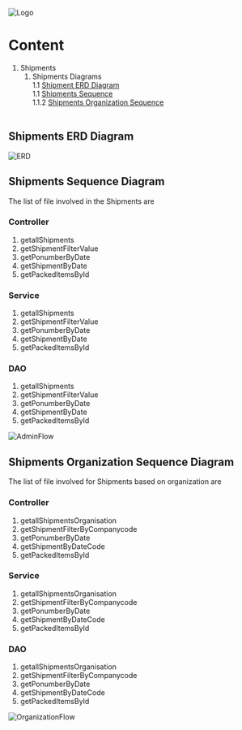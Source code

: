 ![Logo](https://github.com/GeppettoSoftware/StahlsTest/blob/master/docs/favicon.ico?raw=true"Logo")
# Content 
1. Shipments<br/>
    1. Shipments Diagrams<br/>
    1.1 [Shipment ERD Diagram](#shipments-erd-diagram)<br/>
    1.1 [Shipments Sequence](#shipments-sequence-diagram)<br/>
    1.1.2 [Shipments Organization Sequence](#shipments-organization-sequence-diagram)<br/>
   <br/>
   
   
## Shipments ERD Diagram

![ERD](https://github.com/GeppettoSoftware/StahlsTest/blob/master/docs/Shipments%20ER%20Diagaram.jpg?raw=true"ERD")
   <br/>
## Shipments Sequence Diagram
The list of file involved in the Shipments are 
<br/>
### Controller<br/>
 1. getallShipments<br/>
 1. getShipmentFilterValue<br/>
 1. getPonumberByDate<br/>
 1. getShipmentByDate<br/>
 1. getPackedItemsById<br/>
 
### Service<br/>
 1. getallShipments<br/>
 1. getShipmentFilterValue<br/>
 1. getPonumberByDate<br/>
 1. getShipmentByDate<br/>
 1. getPackedItemsById<br/>

### DAO<br/>
 1. getallShipments<br/>
 1. getShipmentFilterValue<br/>
 1. getPonumberByDate<br/>
 1. getShipmentByDate<br/>
 1. getPackedItemsById<br/>

 
![AdminFlow](https://github.com/GeppettoSoftware/StahlsTest/blob/master/docs/ShipmentSequenceDiagram.jpg?raw=true"AdminFlow")
<br/>

## Shipments Organization Sequence Diagram
The list of file involved for Shipments based on organization are 
<br/>
### Controller<br/>
 1. getallShipmentsOrganisation<br/>
 1. getShipmentFilterByCompanycode<br/>
 1. getPonumberByDate<br/>
 1. getShipmentByDateCode<br/>
 1. getPackedItemsById<br/>

### Service<br/>
 1. getallShipmentsOrganisation<br/>
 1. getShipmentFilterByCompanycode<br/>
 1. getPonumberByDate<br/>
 1. getShipmentByDateCode<br/>
 1. getPackedItemsById<br/>

### DAO<br/>
 1. getallShipmentsOrganisation<br/>
 1. getShipmentFilterByCompanycode<br/>
 1. getPonumberByDate<br/>
 1. getShipmentByDateCode<br/>
 1. getPackedItemsById<br/>
 
![OrganizationFlow](https://github.com/GeppettoSoftware/StahlsTest/blob/master/docs/ShipmentSequenceDiagram_Organization_Flow.jpg?raw=true"OrganizationFlow")
<br/>

 

